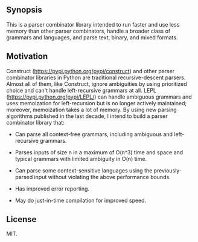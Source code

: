 ## Synopsis

This is a parser combinator library intended to run faster and use
less memory than other parser combinators, handle a broader class of
grammars and languages, and parse text, binary, and mixed formats.

## Motivation

Construct (https://pypi.python.org/pypi/construct) and other parser
combinator libraries in Python are traditional recursive-descent
parsers.  Almost all of them, like Construct, ignore ambiguities by
using prioritized choice and can't handle left-recursive grammars at
all.  LEPL (https://pypi.python.org/pypi/LEPL/) can handle ambiguous
grammars and uses memoization for left-recursion but is no longer
actively maintained; moreover, memoization takes a lot of memory.  By
using new parsing algorithms published in the last decade, I intend to
build a parser combinator library that:

* Can parse all context-free grammars, including ambiguous and
  left-recursive grammars.

* Parses inputs of size n in a maximum of O(n^3) time and space and
  typical grammars with limited ambiguity in O(n) time.

* Can parse some context-sensitive languages using the
  previously-parsed input without violating the above performance
  bounds.

* Has improved error reporting.

* May do just-in-time compilation for improved speed.

## License

MIT.
